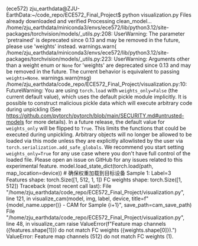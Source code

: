 (ece572) zju_earthdata@ZJU-EarthData:~/code_repo/ECE572_Final_Project$ python visualization.py 
Files already downloaded and verified
Processing clean_model...
/home/zju_earthdata/miniconda3/envs/ece572/lib/python3.12/site-packages/torchvision/models/_utils.py:208: UserWarning: The parameter 'pretrained' is deprecated since 0.13 and may be removed in the future, please use 'weights' instead.
  warnings.warn(
/home/zju_earthdata/miniconda3/envs/ece572/lib/python3.12/site-packages/torchvision/models/_utils.py:223: UserWarning: Arguments other than a weight enum or `None` for 'weights' are deprecated since 0.13 and may be removed in the future. The current behavior is equivalent to passing `weights=None`.
  warnings.warn(msg)
/home/zju_earthdata/code_repo/ECE572_Final_Project/visualization.py:10: FutureWarning: You are using `torch.load` with `weights_only=False` (the current default value), which uses the default pickle module implicitly. It is possible to construct malicious pickle data which will execute arbitrary code during unpickling (See https://github.com/pytorch/pytorch/blob/main/SECURITY.md#untrusted-models for more details). In a future release, the default value for `weights_only` will be flipped to `True`. This limits the functions that could be executed during unpickling. Arbitrary objects will no longer be allowed to be loaded via this mode unless they are explicitly allowlisted by the user via `torch.serialization.add_safe_globals`. We recommend you start setting `weights_only=True` for any use case where you don't have full control of the loaded file. Please open an issue on GitHub for any issues related to this experimental feature.
  model.load_state_dict(torch.load(path, map_location=device))  # 确保权重加载到目标设备
Sample 1: Label=3
Features shape: torch.Size([1, 512, 1, 1])
FC weights shape: torch.Size([1, 512])
Traceback (most recent call last):
  File "/home/zju_earthdata/code_repo/ECE572_Final_Project/visualization.py", line 121, in <module>
    visualize_cam(model, img, label, device, title=f"{model_name.upper()} - CAM for Sample {i+1}", save_path=cam_save_path)
  File "/home/zju_earthdata/code_repo/ECE572_Final_Project/visualization.py", line 48, in visualize_cam
    raise ValueError(f"Feature map channels ({features.shape[1]}) do not match FC weights ({weights.shape[0]}).")
ValueError: Feature map channels (512) do not match FC weights (1).
